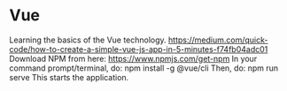 # Vue
Learning the basics of the Vue technology.
https://medium.com/quick-code/how-to-create-a-simple-vue-js-app-in-5-minutes-f74fb04adc01
Download NPM from here: https://www.npmjs.com/get-npm
In your command prompt/terminal, do: npm install -g @vue/cli
Then, do: npm run serve
This starts the application.
